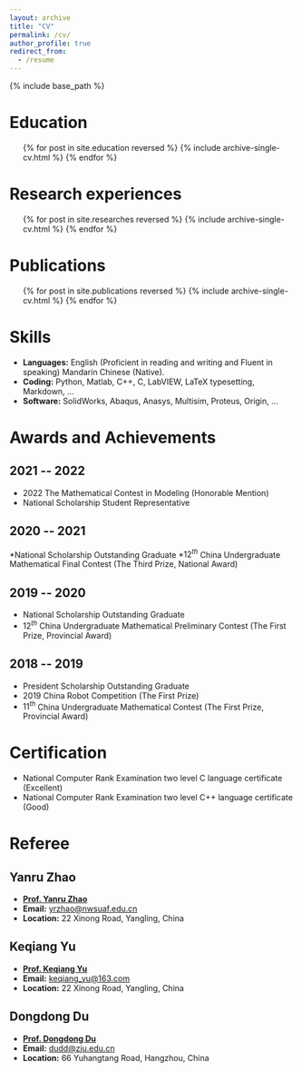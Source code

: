 ```yaml
---
layout: archive
title: "CV"
permalink: /cv/
author_profile: true
redirect_from:
  - /resume
---
```


{% include base_path %}

Education
======
<ul>{% for post in site.education reversed %}
    {% include archive-single-cv.html %}
  {% endfor %}</ul>

Research experiences
======
  <ul>{% for post in site.researches reversed %}
    {% include archive-single-cv.html %}
  {% endfor %}</ul>

Publications
======
  <ul>{% for post in site.publications reversed %}
    {% include archive-single-cv.html %}
  {% endfor %}</ul>
  
Skills
======
* **Languages:** English (Proficient in reading and writing and Fluent in speaking) Mandarin Chinese (Native).
* **Coding:** Python, Matlab, C++, C, LabVIEW, LaTeX typesetting, Markdown, …
* **Software:** SolidWorks, Abaqus, Anasys, Multisim, Proteus, Origin, …

Awards and Achievements
======

2021 -- 2022
------
* 2022 The Mathematical Contest in Modeling (Honorable Mention)
* National Scholarship Student Representative

2020 -- 2021
------
*National Scholarship Outstanding Graduate
*$12^{th}$ China Undergraduate Mathematical Final Contest (The Third Prize, National Award)

2019 -- 2020
------
* National Scholarship Outstanding Graduate
* $12^{th}$ China Undergraduate Mathematical Preliminary Contest (The First Prize, Provincial Award)

2018 -- 2019
------
* President Scholarship Outstanding Graduate
* 2019 China Robot Competition (The First Prize)
* $11^{th}$ China Undergraduate Mathematical Contest (The First Prize, Provincial Award)

Certification
======
* National Computer Rank Examination two level C language certificate (Excellent)
* National Computer Rank Examination two level C++ language certificate (Good)
 
Referee
======

Yanru Zhao
------
* [**Prof. Yanru Zhao**](https://cmee.nwsuaf.edu.cn/szdw/gjzcry/396312.htm)
* **Email:** [yrzhao@nwsuaf.edu.cn](yrzhao@nwsuaf.edu.cn)
* **Location:** 22 Xinong Road, Yangling, China

Keqiang Yu
------
* [**Prof. Keqiang Yu**](https://cmee.nwsuaf.edu.cn/szdw/gjzcry/319400.htm)
* **Email:** [keqiang_yu@163.com](keqiang_yu@163.com)
* **Location:** 22 Xinong Road, Yangling, China

Dongdong Du
------
* [**Prof. Dongdong Du**](https://person.zju.edu.cn/Dudd)
* **Email:** [dudd@zju.edu.cn](dudd@zju.edu.cn)
* **Location:** 66 Yuhangtang Road, Hangzhou, China
